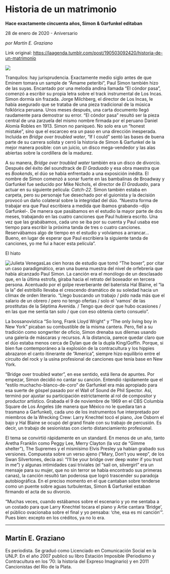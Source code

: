# Historia de un matrimonio

**Hace exactamente cincuenta años, Simon & Garfunkel editaban**

28 de enero de 2020 - Aniversario

_por Martín E. Graziano_

Link original: https://laagenda.tumblr.com/post/190503092420/historia-de-un-matrimonio

![](https://64.media.tumblr.com/beadbdc9b8bba2aa2c3dd9c53f961a80/631398f34f7271b1-6c/s500x750/65ae4445c6f0f06db6fcdaa5e8d36ff10aef94c1.jpg)

Tranquilos: hay jurisprudencia. Exactamente medio siglo antes de que Eminem tomara un sample de “Ámame peteribi”, Paul Simon también hizo de las suyas. Encantado por una melodía andina llamada “El cóndor pasa”, comenzó a escribir su propia letra sobre el track instrumental de Los Incas. Simon dormía sin frazada. Jorge Milchberg, el director de Los Incas, le había asegurado que se trataba de una pieza tradicional de la música folklórica peruana. Unos meses después, una carta documento llegó raudamente para demostrar su error. “El cóndor pasa” resultó ser la pieza central de una zarzuela del mismo nombre firmada por el peruano Daniel Alomía Robles en 1913. Simon no paniqueó. No solo era un “honest mistake”, sino que el escarceo era un paso en una dirección inesperada. Incluida en *Bridge over troubled water*, “If I could” sentó las bases de buena parte de su carrera solista y cerró la historia de Simon & Garfunkel de la mejor manera posible: con un juicio, un disco mega-vendedor y las alas abiertas sobre la cordillera de la madurez. 

A su manera, *Bridge over troubled water* también era un disco de divorcio. Después del éxito del soundtrack de *El Graduado* y esa obra maestra que es *Bookends*, el dúo se había enfrentado a una exposición inédita. El nombre de Simon comenzó a sonar fuerte en las bambalinas de Broadway y Garfunkel fue seducido por Mike Nichols, el director de *El Graduado*, para actuar en su siguiente película: *Catch-22*. Simon también estaba en carpeta, pero su personaje fue desechado por el guionista y la decisión provocó un daño colateral sobre la integridad del dúo. “Nuestra forma de trabajar era que Paul escribiera a medida que íbamos grabando –dijo Garfunkel-. De manera que pasábamos en el estudio la mayor parte de dos meses, trabajando en las cuatro canciones que Paul hubiera escrito. Una vez que las grabábamos, cada uno se iba por su cuenta y Paul usaba ese tiempo para escribir la próxima tanda de tres o cuatro canciones. Reservábamos algo de tiempo en el estudio y volvíamos a arrancar… Bueno, en lugar de esperar que Paul escribiera la siguiente tanda de canciones, yo me fui a hacer esta película”.

El hiato 

![Julieta Venegas](https://64.media.tumblr.com/4caf3449bc3aeecdad5e1b6dad0833bb/631398f34f7271b1-11/s250x400/804947c145b2bd75f719dcf400365284ac7c1578.jpg)Las cien horas de estudio que tomó “The boxer”, por citar un caso paradigmático, eran una buena muestra del nivel de orfebrería que había alcanzado Paul Simon. La canción era el monólogo de un desclasado que, en la última estrofa, giraba hacia el retrato del boxeador en tercera persona. Acentuado por el golpe reverberante del baterista Hal Blaine, el “la la la” del estribillo llevaba el crescendo dramático de su soledad hacia un clímax de orden literario. “Llego buscando un trabajo / pido nada más que el salario de un obrero / pero no tengo ofertas / solo el ‘vamos’ de las prostitutas de la Séptima Avenida. / Tengo que decir que hubo ocasiones / en las que me sentía tan solo / que con eso obtenía cierto consuelo”. 

La bossanovística “So long, Frank Lloyd Wright" y “The only living boy in New York” picaban su combustible de la misma cantera. Pero, fiel a su tradición como songwriter de oficio, Simon drenaba sus dilemas usando una galería de máscaras y recursos. A la distancia, parece quedar claro que el dúo estaba menos cerca de Dylan que de la dupla King/Goffin. Porque, si bien fue contemporáneo a la explosión de la contracultura y los hippies abrazaron el canto itinerante de “America”, siempre hizo equilibrio entre el circuito del rock y la usina profesional de canciones que tenía base en New York. 

“Bridge over troubled water”, en ese sentido, está llena de apuntes. Por empezar, Simon decidió no cantar su canción. Entendió rápidamente que el “estilo muchacho-blanco-de-coro” de Garfunkel era más apropiado para esa suerte de góspel pasado por el Wall of Sound de Phil Spector. Así, terminó por ajustar su participación estrictamente al rol de compositor y productor artístico. Grabada el 9 de noviembre de 1969 en el CBS Columbia Square de Los Ángeles (de manera que México no le quedara tan a trasmano a Garfunkel), cada uno de los instrumentos fue interpretado por miembros de la Wrecking Crew: Larry Knechtel tocó el piano, Joe Osborn el bajo y Hal Blaine se ocupó del grand finale con su trabajo de percusión. Es decir, un trabajo de sesionistas con cierto distanciamiento profesional.

El tema se convirtió rápidamente en un standard. En menos de un año, tanto Aretha Franklin como Peggy Lee, Merry Clayton (la voz de “Gimme shelter”), The Supremes y el mismísimo Elvis Presley ya habían grabado sus versiones. Compuesta sobre un verso ajeno (“Mary, Don’t you weep”, de los Swan Silvertones, decía así: “I’ll be your bridge over deep water if you trust in me”) y algunas intimidades casi triviales (el “sail on, silvergirl” era un mensaje para su mujer, que no sin terror se había encontrado sus primeras canas), la canción resultó tan poderosa que logró trascender su paradoja autobiográfica. En el preciso momento en el que cantaban sobre tenderse como un puente sobre aguas turbulentas, Simon & Garfunkel estaban firmando el acta de su divorcio.

“Muchas veces, cuando estábamos sobre el escenario y yo me sentaba a un costado para que Larry Knechtel tocara el piano y Artie cantara ‘Bridge’, el público ovacionaba sobre el final y yo pensaba: ‘che, esa es mi canción’”. Pues bien: excepto en los créditos, ya no lo era.



---

 Martín E. Graziano
-------------------

Es periodista. Se graduó como Licenciado en Comunicación Social en la UNLP. En el año 2007 publicó su libro Estación Imposible (Periodismo y Contracultura en los ’70: la historia del Expreso Imaginario) y en 2011 Cancionistas del Río de la Plata.

